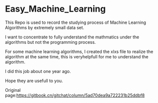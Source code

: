 # Easy_Machine_Learning

This Repo is used to record the studying process of Machine Learning Algorithms by extremely small data set.

I want to concentrate to fully understand the mathmatics under the algorithms but not the programming process.

For some machine learning algorithms, I created the xlxs file to realize the algorithm at the same time, this is veryhelpfull for me to understand the algorithm.

I did this job about one year ago.

Hope they are usefull to you.

Original page:https://gitbook.cn/gitchat/column/5ad70dea9a722231b25ddbf8
